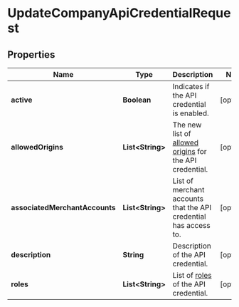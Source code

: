 

# UpdateCompanyApiCredentialRequest


## Properties

| Name | Type | Description | Notes |
|------------ | ------------- | ------------- | -------------|
|**active** | **Boolean** | Indicates if the API credential is enabled. |  [optional] |
|**allowedOrigins** | **List&lt;String&gt;** | The new list of [allowed origins](https://docs.adyen.com/development-resources/client-side-authentication#allowed-origins) for the API credential. |  [optional] |
|**associatedMerchantAccounts** | **List&lt;String&gt;** | List of merchant accounts that the API credential has access to. |  [optional] |
|**description** | **String** | Description of the API credential. |  [optional] |
|**roles** | **List&lt;String&gt;** | List of [roles](https://docs.adyen.com/development-resources/api-credentials#roles-1) of the API credential. |  [optional] |




